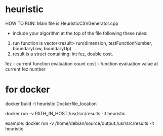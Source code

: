 # heuristic

HOW TO RUN:
Main file is HeuristicCSVGenerator.cpp
- include your algorithm at the top of the file following these rules:
1. run function is vector\<result\> run(dimension, testFunctionNumber, boundaryLow, boundaryUp)
2. result is a struct containing: int fez, double cost.

fez - current function evaluation count
cost - function evaluation value at current fez number

# for docker

docker build -t heuristic Dockerfile_location

docker run -v PATH_IN_HOST:/usr/src/results -it heuristic

example:
docker run -v /home/debian/source/output:/usr/src/results -it heuristic
